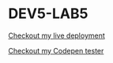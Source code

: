# DEV5-LAB5

[Checkout my live deployment](https://nodejs-chatapp-ricky.onrender.com/api/v1/)

[Checkout my Codepen tester](https://codepen.io/Rix11/pen/oNpbNoJ)

